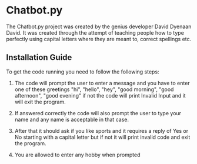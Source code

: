 # Chatbot.py

The Chatbot.py project was created by the genius developer David Dyenaan David. It was created through the attempt of teaching people how to type perfectly using capital letters where they are meant to, correct spellings etc.

## Installation Guide

To get the code running you need to follow the following steps:

1. The code will prompt the user to enter a message and you have to enter one of these greetings "hi", "hello", "hey", "good morning", "good afternoon", "good evening" if not the code will print Invalid Input and it will exit the program.

2. If answered correctly the code will also prompt the user to type your name and any name is acceptable in that case.

3. After that it should ask if you like sports and it requires a reply of Yes or No starting with a capital letter but if not it will print invalid code and exit the program.

4. You are allowed to enter any hobby when prompted